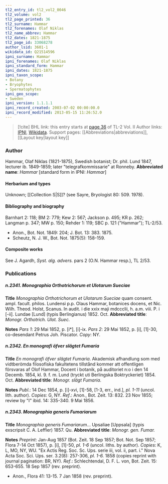 ```yaml
---
tl2_entry_id: tl2_vol2_0046
tl2_volume: vol2
tl2_page_printed: 36
tl2_surname: Hammar
tl2_forenames: Olaf Niklas
tl2_name_abbrev: Hammar
tl2_dates: 1821-1875
tl2_page_id: 33068278
author_lsid: 3601-1
wikidata_id: Q21514596
ipni_surname: Hammar
ipni_forenames: Olaf Niklas
ipni_standard_form: Hammar
ipni_dates: 1821-1875
ipni_taxon_scope: 
- Botany
- Bryophytes
- Spermatophytes
ipni_geo_scope: 
- Sweden
ipni_version: 1.1.1.1
ipni_record_created: 2003-07-02 00:00:00.0
ipni_record_modified: 2013-05-15 11:26:52.0
---
```


> [!cite] BHL link: this entry starts at [page 36](https://www.biodiversitylibrary.org/page/33068278) of TL-2 Vol. II
> Author links: [IPNI](https://www.ipni.org/a/3601-1), [Wikidata](https://www.wikidata.org/wiki/Q21514596). Support pages: [[Abbreviations|abbreviations]], [[Layout key|layout key]]

### Author

Hammar, Olaf Niklas (1821-1875), Swedish botanist; Dr. phil. Lund 1847, lecturer ib. 1849-1859; later "telegrafkommissarie" at Ronneby. 
**Abbreviated name**: *Hammar* \[standard form in IPNI: *Hammar*\]

#### Herbarium and types

Unknown; [[Collection S|S]]? (see Sayre, Bryologist 80: 509. 1978).

#### Bibliography and biography

Barnhart 2: 118; BM 2: 779; Kew 2: 567; Jackson p. 495; KR p. 262; Langman p. 347; MW p. 150; Rehder 1: 119; SBC p. 121 ("Hammar"); TL-2/53.
- Anon., Bot. Not. 1849: 204; J. Bot. 13: 383. 1875.
- Scheutz, N. J. W., Bot. Not. 1875(5): 158-159.

#### Composite works

See J. Agardh, *Syst. alg. advers.* pars 2 (O.N. Hammar resp.), TL 2/53.

### Publications

##### n.2341. Monographia Orthotrichorum et Ulotarum Sueciae

**Title**
*Monographia Orthotrichorum et Ulotarum Sueciae* quam consent. ampl. facult. philos. Lundensi p.p. Olaus Hammar, botanices docens, et Nic. Wilh. Theod. Holst, Scanus. In audit. i die xxix maji mdccclii, h. a.m. viii. P. i \[-ii\]. Lundae \[Lund\] (typis Berlingianus) 1852. Oct.
**Abbreviated title**: *Monogr. Orthotrich. Ulot. Suec.*

**Notes**
*Pars 1*: 29 Mai 1852, p. \[i\*\], \[i\]-ix.
*Pars 2*: 29 Mai 1852, p. \[i\], \[1\]-30, co-desendant Petrus Joh. Piscator.
*Copy*: NY.

##### n.2342. En monografi öfver slägtet Fumaria

**Title**
*En monografi öfver slägtet Fumaria*. Akademisk afhandlung som med vidtberömda filosofiska fakultetens tillstånd kommer att offentligen försvaras af Olof Hammar, Docent i botanik, på auditoriet n:o i den 14 Decemb. 1854, kl. 9. f. m. Lund (tryckt uti Berlingska Boktryckeriet) 1854. Oct.
**Abbreviated title**: *Monogr. slägt Fumaria*.

**Notes**
*Publ*.: 14 Dec 1854, p. \[i\]-xvi, \[1\]-58, \[1-3, err., ind.\], *pl. 1-11* (uncol. lith. author). *Copies*: G, NY.
*Ref*.: Anon., Bot. Zeit. 13: 832. 23 Nov 1855; review by "I" ibid. 14: 335-340. 9 Mai 1856.

##### n.2343. Monographia generis Fumariarum

**Title**
*Monographia generis Fumariarum*... Upsaliae \[Uppsala\] (typis exscripsit C. A. Leffler) 1857. Qu.
**Abbreviated title**: *Monogr. gen. Fumar.*

**Notes**
*Preprint*: Jan-Aug 1857 (Bot. Zeit. 18 Sep 1857; Bot. Not. Sep 1857; Flora 7-14 Oct 1857), p. \[i\], \[1\]-50, *pl. 1-6* (uncol. liths. by author). *Copies*: K, L, MO, NY, WU. "Ex Actis Reg. Soc. Sc. Ups. serie iii, vol. ii, part. i." Nova Acta Soc. Sci. Ups. ser. 3.2(8): 257-306, *pl. 1-6.* 1858 (copies reprint with journal pagination: BR, NY).
*Ref*.: Schlechtendal, D. F. L. von, Bot. Zeit. 15: 653-655. 18 Sep 1857 (rev. preprint).
- Anon., Flora 41: 13-15. 7 Jan 1858 (rev. preprint).

